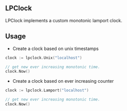 LPClock
-----------
LPClock implements a custom monotonic lamport clock.


## Usage

- Create a clock based on unix timestamps

```go
clock := lpclock.Unix("localhost")

// get new ever increasing monotonic time.
clock.Now()
```

- Create a clock based on ever increasing counter

```go
clock := lpclock.Lamport("localhost")

// get new ever increasing monotonic time.
clock.Now()
```
